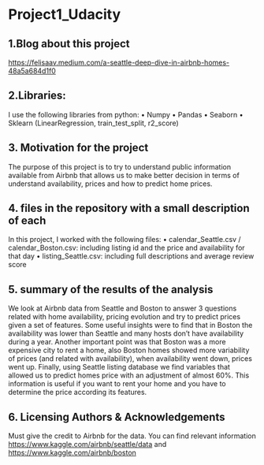 # Project1_Udacity
## 1.Blog about this project
https://felisaav.medium.com/a-seattle-deep-dive-in-airbnb-homes-48a5a684d1f0

## 2.Libraries:
I use the following libraries from python:
•	Numpy
•	Pandas
•	Seaborn
•	Sklearn (LinearRegression, train_test_split, r2_score)

## 3.	Motivation for the project
The purpose of this project is to try to understand public information available from Airbnb that allows us to make better decision in terms of understand availability, prices and how to predict home prices.

## 4.	files in the repository with a small description of each
In this project, I worked with the following files:
•	calendar_Seattle.csv / calendar_Boston.csv: including listing id and the price and availability for that day
•	listing_Seattle.csv: including full descriptions and average review score

## 5.	summary of the results of the analysis 
We look at Airbnb data from Seattle and Boston to answer 3 questions related with home availability, pricing evolution and try to predict prices given a set of features.
Some useful insights were to find that in Boston the availability was lower than Seattle and many hosts don’t have availability during a year.
Another important point was that Boston was a more expensive city to rent a home, also Boston homes showed more variability of prices (and related with availability), when availability went down, prices went up.
Finally, using Seattle listing database we find variables that allowed us to predict homes price with an adjustment of almost 60%. This information is useful if you want to rent your home and you have to determine the price according its features.

## 6. Licensing Authors & Acknowledgements
Must give the credit to Airbnb for the data. You can find relevant information https://www.kaggle.com/airbnb/seattle/data and https://www.kaggle.com/airbnb/boston
